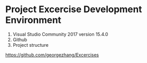 # Project Excercise Development Environment

1. Visual Studio Community 2017 version 15.4.0
2. Github
3. Project structure

https://github.com/georgezhang/Excercises